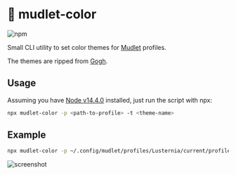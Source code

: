 # 🌈 mudlet-color

![npm](https://img.shields.io/npm/v/mudlet-color)

Small CLI utility to set color themes for [Mudlet](https://mudlet.org) profiles.

The themes are ripped from [Gogh](https://mayccoll.github.io/Gogh/).

## Usage

Assuming you have [Node v14.4.0](https://nodejs.org/en/download/current/) installed, just run the script with npx:

```zsh
npx mudlet-color -p <path-to-profile> -t <theme-name>
```

## Example

```zsh
npx mudlet-color -p ~/.config/mudlet/profiles/Lusternia/current/profile.xml -t palenight
```

![screenshot](https://i.imgur.com/mSmtPJJ.png)
